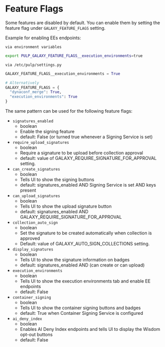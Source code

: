 # Feature Flags

Some features are disabled by default. You can enable them by setting the
feature flag under `GALAXY_FEATURE_FLAGS` setting.

Example for enabling EEs endpoints:

`via environment variables`
```bash
export PULP_GALAXY_FEATURE_FLAGS__execution_environments=true
```
`via /etc/pulp/settings.py`
```python
GALAXY_FEATURE_FLAGS__execution_environments = True

# Alternatively
GALAXY_FEATURE_FLAGS = {
  "dynaconf_merge": True,
  "execution_environments": True
}
```

The same pattern can be used for the following feature flags:

- `signatures_enabled`
    - boolean
    - Enable the signing feature
    - default: False (or turned true whenever a Signing Service is set)
- `require_upload_signatures`
    - boolean
    - Require a signature to be upload before collection approval
    - default: value of GALAXY_REQUIRE_SIGNATURE_FOR_APPROVAL setting.
- `can_create_signatures`
    - boolean
    - Tells UI to show the signing buttons
    - default: signatures_enabled AND Signing Service is set AND keys present
- `can_upload_signatures`
    - boolean
    - Tells UI to show the upload signature button
    - default: signatures_enabled AND GALAXY_REQUIRE_SIGNATURE_FOR_APPROVAL
- `collection_auto_sign`
    - boolean
    - Set the signature to be created automatically when collection is approved
    - Default: value of GALAXY_AUTO_SIGN_COLLECTIONS setting.
- `display_signatures`
    - boolean
    - Tells UI to show the signature information on badges
    - default: signatures_enabled AND (can create or can upload)
- `execution_environments`
    - boolean
    - Tells UI to show the execution environments tab and enable EE endpoints
    - default: False
- `container_signing`
    - boolean
    - Tells UI to show the container signing buttons and badges
    - default: True when Container Signing Service is configured
- `ai_deny_index`
    - boolean
    - Enables AI Deny Index endpoints and tells UI to display the Wisdom opt-out buttons
    - default: False
